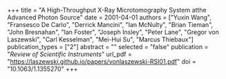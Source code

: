 +++
title = "A High-Throughput X-Ray Microtomography System atthe Advanced Photon Source"
date = 2001-04-01
authors = ["Yuxin Wang", "Fransesco De Carlo", "Derrick Mancini", "Ian McNulty", "Brian Tieman", "John Bresnahan", "Ian Foster", "Joseph Insley", "Peter Lane", "Gregor von Laszewski", "Carl Kesselman", "Mei-Hui Su", "Marcus Thiebaux"]
publication_types = ["2"]
abstract = ""
selected = "false"
publication = "*Review of Scientific Instruments*"
url_pdf = "https://laszewski.github.io/papers/vonlaszewski-RSI01.pdf"
doi = "10.1063/1.1355270"
+++

